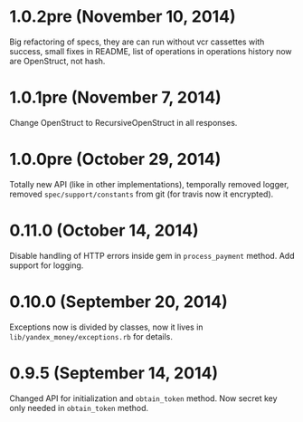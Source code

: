 # 1.0.2pre (November 10, 2014)

Big refactoring of specs, they are can run without vcr cassettes with success, small fixes in README, list of operations in operations history now are OpenStruct, not hash.

# 1.0.1pre (November 7, 2014)

Change OpenStruct to RecursiveOpenStruct in all responses.

# 1.0.0pre (October 29, 2014)

Totally new API (like in other implementations), temporally removed logger, removed `spec/support/constants` from git (for travis now it encrypted).

# 0.11.0 (October 14, 2014)

Disable handling of HTTP errors inside gem in `process_payment` method.
Add support for logging.

# 0.10.0 (September 20, 2014)

Exceptions now is divided by classes, now it lives in `lib/yandex_money/exceptions.rb` for details.

# 0.9.5 (September 14, 2014)

Changed API for initialization and `obtain_token` method. Now secret key only needed in `obtain_token` method.
